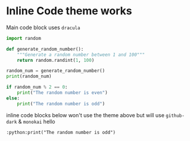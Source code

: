 # Inline Code theme works

Main code block uses `dracula`

```python
import random

def generate_random_number():
    """Generate a random number between 1 and 100"""
    return random.randint(1, 100)

random_num = generate_random_number()
print(random_num)

if random_num % 2 == 0:
    print("The random number is even")
else:
    print("The random number is odd")
```

inline code blocks below won't use the theme above but will use `github-dark` & `monokai`
hello

`:python:print("The random number is odd")`
